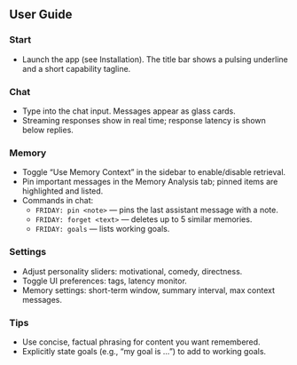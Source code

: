 ## User Guide

### Start
- Launch the app (see Installation). The title bar shows a pulsing underline and a short capability tagline.

### Chat
- Type into the chat input. Messages appear as glass cards.
- Streaming responses show in real time; response latency is shown below replies.

### Memory
- Toggle “Use Memory Context” in the sidebar to enable/disable retrieval.
- Pin important messages in the Memory Analysis tab; pinned items are highlighted and listed.
- Commands in chat:
  - `FRIDAY: pin <note>` — pins the last assistant message with a note.
  - `FRIDAY: forget <text>` — deletes up to 5 similar memories.
  - `FRIDAY: goals` — lists working goals.

### Settings
- Adjust personality sliders: motivational, comedy, directness.
- Toggle UI preferences: tags, latency monitor.
- Memory settings: short-term window, summary interval, max context messages.

### Tips
- Use concise, factual phrasing for content you want remembered.
- Explicitly state goals (e.g., “my goal is …”) to add to working goals.

